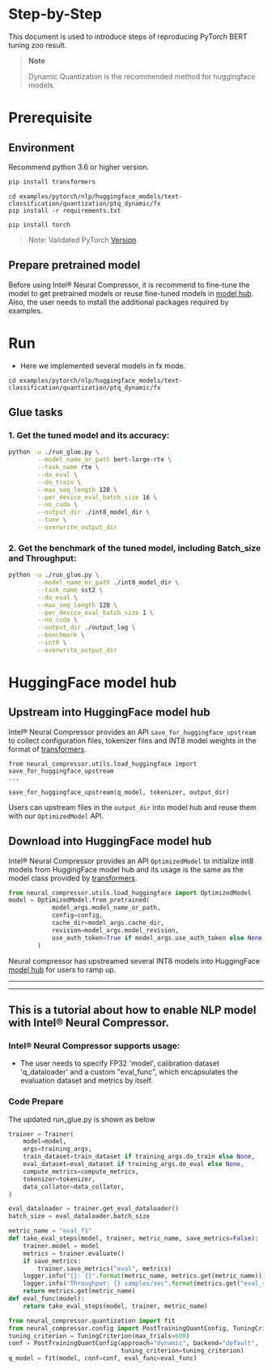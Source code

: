 Step-by-Step
============

This document is used to introduce steps of reproducing PyTorch BERT tuning zoo result.

> **Note**
>
> Dynamic Quantization is the recommended method for huggingface models. 

# Prerequisite

## Environment

Recommend python 3.6 or higher version.

```bash
pip install transformers
```

```shell
cd examples/pytorch/nlp/huggingface_models/text-classification/quantization/ptq_dynamic/fx
pip install -r requirements.txt
```

```shell
pip install torch
```
> Note: Validated PyTorch [Version](/docs/source/installation_guide.md#validated-software-environment).

## Prepare pretrained model

Before using Intel® Neural Compressor, it is recommend to fine-tune the model to get pretrained models or reuse fine-tuned models in [model hub](https://huggingface.co/models). Also, the user needs to install the additional packages required by examples.

# Run
 - Here we implemented several models in fx mode.
```shell
cd examples/pytorch/nlp/huggingface_models/text-classification/quantization/ptq_dynamic/fx
```
## Glue tasks

### 1. Get the tuned model and its accuracy: 
```bash
python -u ./run_glue.py \
        --model_name_or_path bert-large-rte \
        --task_name rte \
        --do_eval \
        --do_train \
        --max_seq_length 128 \
        --per_device_eval_batch_size 16 \
        --no_cuda \
        --output_dir ./int8_model_dir \
        --tune \
        --overwrite_output_dir
``` 

### 2. Get the benchmark of the tuned model, including Batch_size and Throughput: 

```bash
python -u ./run_glue.py \
        --model_name_or_path ./int8_model_dir \
        --task_name sst2 \
        --do_eval \
        --max_seq_length 128 \
        --per_device_eval_batch_size 1 \
        --no_cuda \
        --output_dir ./output_log \
        --benchmark \
        --int8 \
        --overwrite_output_dir
```

# HuggingFace model hub
## Upstream into HuggingFace model hub
Intel® Neural Compressor provides an API `save_for_huggingface_upstream` to collect configuration files, tokenizer files and INT8 model weights in the format of [transformers](https://github.com/huggingface/transformers). 
```
from neural_compressor.utils.load_huggingface import save_for_huggingface_upstream
...

save_for_huggingface_upstream(q_model, tokenizer, output_dir)
```
Users can upstream files in the `output_dir` into model hub and reuse them with our `OptimizedModel` API.

## Download into HuggingFace model hub
Intel® Neural Compressor provides an API `OptimizedModel` to initialize int8 models from HuggingFace model hub and its usage is the same as the model class provided by [transformers](https://github.com/huggingface/transformers).
```python
from neural_compressor.utils.load_huggingface import OptimizedModel
model = OptimizedModel.from_pretrained(
            model_args.model_name_or_path,
            config=config,
            cache_dir=model_args.cache_dir,
            revision=model_args.model_revision,
            use_auth_token=True if model_args.use_auth_token else None,
        )
```

Neural compressor has upstreamed several INT8 models into HuggingFace [model hub](https://huggingface.co/models?other=Intel%C2%AE%20Neural%20Compressor) for users to ramp up.

----
----
## This is a tutorial about how to enable NLP model with Intel® Neural Compressor.


### Intel® Neural Compressor supports usage:
* The user needs to specify FP32 'model', calibration dataset 'q_dataloader' and a custom "eval_func", which encapsulates the evaluation dataset and metrics by itself.

### Code Prepare

The updated run_glue.py is shown as below

```python
trainer = Trainer(
    model=model,
    args=training_args,
    train_dataset=train_dataset if training_args.do_train else None,
    eval_dataset=eval_dataset if training_args.do_eval else None,
    compute_metrics=compute_metrics,
    tokenizer=tokenizer,
    data_collator=data_collator,
)

eval_dataloader = trainer.get_eval_dataloader()
batch_size = eval_dataloader.batch_size

metric_name = "eval_f1"
def take_eval_steps(model, trainer, metric_name, save_metrics=False):
    trainer.model = model
    metrics = trainer.evaluate()
    if save_metrics:
        trainer.save_metrics("eval", metrics)
    logger.info("{}: {}".format(metric_name, metrics.get(metric_name)))
    logger.info("Throughput: {} samples/sec".format(metrics.get("eval_samples_per_second")))
    return metrics.get(metric_name)
def eval_func(model):
    return take_eval_steps(model, trainer, metric_name)

from neural_compressor.quantization import fit
from neural_compressor.config import PostTrainingQuantConfig, TuningCriterion
tuning_criterion = TuningCriterion(max_trials=600)
conf = PostTrainingQuantConfig(approach="dynamic", backend="default",
                               tuning_criterion=tuning_criterion)
q_model = fit(model, conf=conf, eval_func=eval_func)
```
